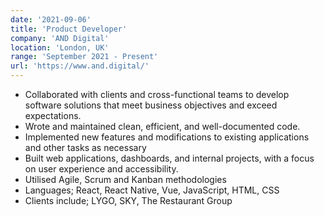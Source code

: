 ```yaml
---
date: '2021-09-06'
title: 'Product Developer'
company: 'AND Digital'
location: 'London, UK'
range: 'September 2021 - Present'
url: 'https://www.and.digital/'
---
```


- Collaborated with clients and cross-functional teams to develop software solutions that meet business objectives and exceed expectations.
- Wrote and maintained clean, efficient, and well-documented code.
- Implemented new features and modifications to existing applications and other tasks as necessary
- Built web applications, dashboards, and internal projects, with a focus on user experience and accessibility.
- Utilised Agile, Scrum and Kanban methodologies
- Languages; React, React Native, Vue, JavaScript, HTML, CSS
- Clients include; LYGO, SKY, The Restaurant Group
